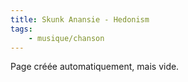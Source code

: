 ```yaml
---
title: Skunk Anansie - Hedonism
tags:
    - musique/chanson
---
```


Page créée automatiquement, mais vide.
